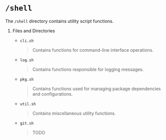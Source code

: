 # `/shell`

The `/shell` directory contains utility script functions.

1. Files and Directories

    - `cli.sh`
      > Contains functions for command-line interface operations.

    - `log.sh`
      > Contains functions responsible for logging messages.

    - `pkg.sh`
      > Contains functions used for managing package dependencies and configurations.

    - `util.sh`
      > Contains miscellaneous utility functions.

    - `git.sh`
      > TODO
